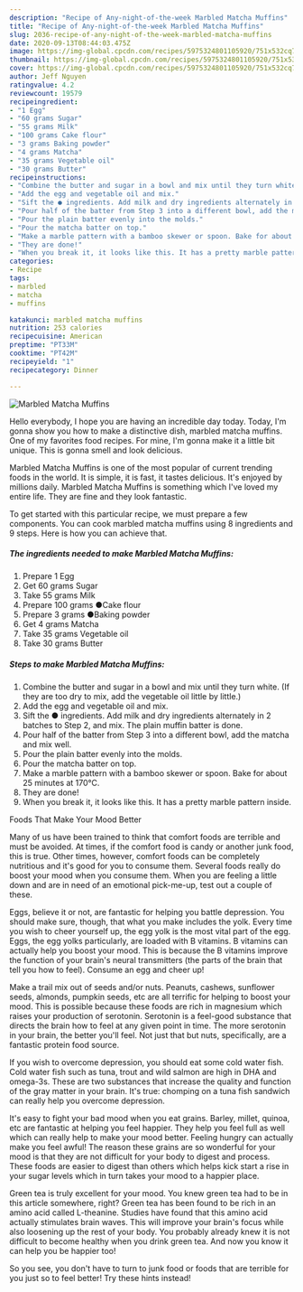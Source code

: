 ```yaml
---
description: "Recipe of Any-night-of-the-week Marbled Matcha Muffins"
title: "Recipe of Any-night-of-the-week Marbled Matcha Muffins"
slug: 2036-recipe-of-any-night-of-the-week-marbled-matcha-muffins
date: 2020-09-13T08:44:03.475Z
image: https://img-global.cpcdn.com/recipes/5975324801105920/751x532cq70/marbled-matcha-muffins-recipe-main-photo.jpg
thumbnail: https://img-global.cpcdn.com/recipes/5975324801105920/751x532cq70/marbled-matcha-muffins-recipe-main-photo.jpg
cover: https://img-global.cpcdn.com/recipes/5975324801105920/751x532cq70/marbled-matcha-muffins-recipe-main-photo.jpg
author: Jeff Nguyen
ratingvalue: 4.2
reviewcount: 19579
recipeingredient:
- "1 Egg"
- "60 grams Sugar"
- "55 grams Milk"
- "100 grams Cake flour"
- "3 grams Baking powder"
- "4 grams Matcha"
- "35 grams Vegetable oil"
- "30 grams Butter"
recipeinstructions:
- "Combine the butter and sugar in a bowl and mix until they turn white. (If they are too dry to mix, add the vegetable oil little by little.)"
- "Add the egg and vegetable oil and mix."
- "Sift the ● ingredients. Add milk and dry ingredients alternately in 2 batches to Step 2, and mix. The plain muffin batter is done."
- "Pour half of the batter from Step 3 into a different bowl, add the matcha and mix well."
- "Pour the plain batter evenly into the molds."
- "Pour the matcha batter on top."
- "Make a marble pattern with a bamboo skewer or spoon. Bake for about 25 minutes at 170°C."
- "They are done!"
- "When you break it, it looks like this. It has a pretty marble pattern inside."
categories:
- Recipe
tags:
- marbled
- matcha
- muffins

katakunci: marbled matcha muffins 
nutrition: 253 calories
recipecuisine: American
preptime: "PT33M"
cooktime: "PT42M"
recipeyield: "1"
recipecategory: Dinner

---
```



![Marbled Matcha Muffins](https://img-global.cpcdn.com/recipes/5975324801105920/751x532cq70/marbled-matcha-muffins-recipe-main-photo.jpg)

Hello everybody, I hope you are having an incredible day today. Today, I'm gonna show you how to make a distinctive dish, marbled matcha muffins. One of my favorites food recipes. For mine, I'm gonna make it a little bit unique. This is gonna smell and look delicious.

Marbled Matcha Muffins is one of the most popular of current trending foods in the world. It is simple, it is fast, it tastes delicious. It's enjoyed by millions daily. Marbled Matcha Muffins is something which I've loved my entire life. They are fine and they look fantastic.




To get started with this particular recipe, we must prepare a few components. You can cook marbled matcha muffins using 8 ingredients and 9 steps. Here is how you can achieve that.

<!--inarticleads1-->

##### The ingredients needed to make Marbled Matcha Muffins:

1. Prepare 1 Egg
1. Get 60 grams Sugar
1. Take 55 grams Milk
1. Prepare 100 grams ●Cake flour
1. Prepare 3 grams ●Baking powder
1. Get 4 grams Matcha
1. Take 35 grams Vegetable oil
1. Take 30 grams Butter




<!--inarticleads2-->

##### Steps to make Marbled Matcha Muffins:

1. Combine the butter and sugar in a bowl and mix until they turn white. (If they are too dry to mix, add the vegetable oil little by little.)
1. Add the egg and vegetable oil and mix.
1. Sift the ● ingredients. Add milk and dry ingredients alternately in 2 batches to Step 2, and mix. The plain muffin batter is done.
1. Pour half of the batter from Step 3 into a different bowl, add the matcha and mix well.
1. Pour the plain batter evenly into the molds.
1. Pour the matcha batter on top.
1. Make a marble pattern with a bamboo skewer or spoon. Bake for about 25 minutes at 170°C.
1. They are done!
1. When you break it, it looks like this. It has a pretty marble pattern inside.




Foods That Make Your Mood Better


Many of us have been trained to think that comfort foods are terrible and must be avoided. At times, if the comfort food is candy or another junk food, this is true. Other times, however, comfort foods can be completely nutritious and it's good for you to consume them. Several foods really do boost your mood when you consume them. When you are feeling a little down and are in need of an emotional pick-me-up, test out a couple of these.

Eggs, believe it or not, are fantastic for helping you battle depression. You should make sure, though, that what you make includes the yolk. Every time you wish to cheer yourself up, the egg yolk is the most vital part of the egg. Eggs, the egg yolks particularly, are loaded with B vitamins. B vitamins can actually help you boost your mood. This is because the B vitamins improve the function of your brain's neural transmitters (the parts of the brain that tell you how to feel). Consume an egg and cheer up!

Make a trail mix out of seeds and/or nuts. Peanuts, cashews, sunflower seeds, almonds, pumpkin seeds, etc are all terrific for helping to boost your mood. This is possible because these foods are rich in magnesium which raises your production of serotonin. Serotonin is a feel-good substance that directs the brain how to feel at any given point in time. The more serotonin in your brain, the better you'll feel. Not just that but nuts, specifically, are a fantastic protein food source.

If you wish to overcome depression, you should eat some cold water fish. Cold water fish such as tuna, trout and wild salmon are high in DHA and omega-3s. These are two substances that increase the quality and function of the gray matter in your brain. It's true: chomping on a tuna fish sandwich can really help you overcome depression. 

It's easy to fight your bad mood when you eat grains. Barley, millet, quinoa, etc are fantastic at helping you feel happier. They help you feel full as well which can really help to make your mood better. Feeling hungry can actually make you feel awful! The reason these grains are so wonderful for your mood is that they are not difficult for your body to digest and process. These foods are easier to digest than others which helps kick start a rise in your sugar levels which in turn takes your mood to a happier place.

Green tea is truly excellent for your mood. You knew green tea had to be in this article somewhere, right? Green tea has been found to be rich in an amino acid called L-theanine. Studies have found that this amino acid actually stimulates brain waves. This will improve your brain's focus while also loosening up the rest of your body. You probably already knew it is not difficult to become healthy when you drink green tea. And now you know it can help you be happier too!

So you see, you don't have to turn to junk food or foods that are terrible for you just so to feel better! Try  these hints  instead!

